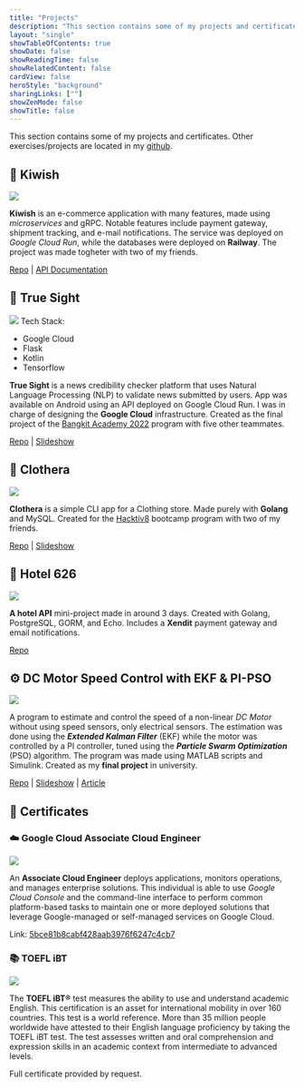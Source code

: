 ```yaml
---
title: "Projects"
description: "This section contains some of my projects and certificates."
layout: "single"
showTableOfContents: true
showDate: false
showReadingTime: false
showRelatedContent: false
cardView: false
heroStyle: "background"
sharingLinks: [""]
showZenMode: false
showTitle: false
---
```

This section contains some of my projects and certificates. Other exercises/projects are located in my [github](https://github.com/kietpa).

## 🥝 Kiwish

<img src="kiwish.png">

**Kiwish** is an e-commerce application with many features, made using *microservices* and gRPC. Notable features include payment gateway, shipment tracking, and e-mail notifications. The service was deployed on *Google Cloud Run*, while the databases were deployed on **Railway**. The project was made togheter with two of my friends.

<p class="text-center"><a href="https://github.com/arvisy/kiwish">Repo</a>  |  <a href="https://ms-gateway-zx7zn2gpva-as.a.run.app/swagger/index.html">API Documentation</a></p>

## 🔎 True Sight

<img src="trueg.png">
Tech Stack:

- Google Cloud
- Flask
- Kotlin
- Tensorflow

**True Sight** is a news credibility checker platform that uses Natural Language Processing (NLP) to validate news submitted by users. App was available on Android using an API deployed on Google Cloud Run. I was in charge of designing the **Google Cloud** infrastructure. Created as the final project of the [Bangkit Academy 2022](https://grow.google/intl/id_id/bangkit/) program with five other teammates.
<p class="text-center"><a href="https://github.com/C22-PS119">Repo</a>  |  <a href="https://docs.google.com/presentation/d/12gIpZy8aiA4JOet8BcEIkIr1qZlrXzb9jPUsR4dmwmM/edit?usp=sharing">Slideshow</a></p>

## 👔 Clothera

<img src="clothera.gif">

**Clothera** is a simple CLI app for a Clothing store. Made purely with **Golang** and MySQL. Created for the [Hacktiv8](https://hacktiv8.com/bootcamp-golang) bootcamp program with two of my friends.
<p class="text-center"><a href="https://github.com/kiet-asmara/clothera">Repo</a>  |  <a href="https://docs.google.com/presentation/d/1ZMuYfju0HzGqvV9Rl5bnrk5mpsCpM33q8dw0j0w-vn4/edit?usp=sharing">Slideshow</a></p>

## 🏬 Hotel 626

<img src="openAPI.png">

**A hotel API** mini-project made in around 3 days. Created with Golang, PostgreSQL, GORM, and Echo. Includes a **Xendit** payment gateway and email notifications.

<p class="text-center"><a class="text-l" href="https://github.com/kiet-asmara/hotel-626">Repo</a></p>

## ⚙️ DC Motor Speed Control with EKF & PI-PSO

<img src="blokDiagram.png">

A program to estimate and control the speed of a non-linear *DC Motor* without using speed sensors, only electrical sensors. The estimation was done using the ***Extended Kalman Filter*** (EKF) while the motor was controlled by a PI controller, tuned using the ***Particle Swarm Optimization*** (PSO) algorithm. The program was made using MATLAB scripts and Simulink. Created as my **final project** in university.

<p class="text-center"><a href="hhttps://github.com/kiet-asmara/DCMotor_EKF_PI-PSO">Repo</a>  |  <a href="https://docs.google.com/presentation/d/1iS_gpW14bp4P91pkkgexp0vfNEUtq4ft/edit?usp=sharing&ouid=117927957500009183925&rtpof=true&sd=true">Slideshow</a>  |  <a href="https://drive.google.com/file/d/1eVb1LQNka8v2IrZaz02AhzmxgsRHcZHe/view?usp=sharing">Article</a></p>

## 📜 Certificates

### ☁️ Google Cloud Associate Cloud Engineer

<img src="gcp.png">

An **Associate Cloud Engineer** deploys applications, monitors operations, and manages enterprise solutions. This individual is able to use *Google Cloud Console* and the command-line interface to perform common platform-based tasks to maintain one or more deployed solutions that leverage Google-managed or self-managed services on Google Cloud.

Link: [5bce81b8cabf428aab3976f6247c4cb7](https://www.credential.net/9d5786b6-18d4-45d9-973b-45bbd211d64a?key=dbea6aa3dafaaad8d4b8d45128c38a99ea79f855b149e9e930a2ebbe8eb189be)

### 📚 TOEFL iBT

<img src="toefl.png">

The **TOEFL iBT®** test measures the ability to use and understand academic English. This certification is an asset for international mobility in over 160 countries. This test is a world reference. More than 35 million people worldwide have attested to their English language proficiency by taking the TOEFL iBT test. The test assesses written and oral comprehension and expression skills in an academic context from intermediate to advanced levels.

Full certificate provided by request.